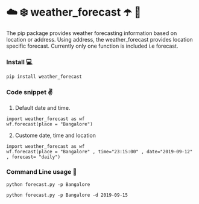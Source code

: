 # :cloud: :snowflake: weather_forecast :open_umbrella: :satellite:



The pip package provides weather forecasting information based on location or address. Using address, the weather_forecast provides location specific forecast. Currently only one function is included i.e forecast. 


### Install :computer:
```
pip install weather_forecast
```


### Code snippet :v:


1. Default date and time. 
```
import weather_forecast as wf
wf.forecast(place = "Bangalore")
```


2. Custome date, time and location
```
import weather_forecast as wf
wf.forecast(place = "Bangalore" , time="23:15:00" , date="2019-09-12" , forecast= "daily")
```


### Command Line usage :space_invader:
```
python forecast.py -p Bangalore
```

```
python forecast.py -p Bangalore -d 2019-09-15
```


